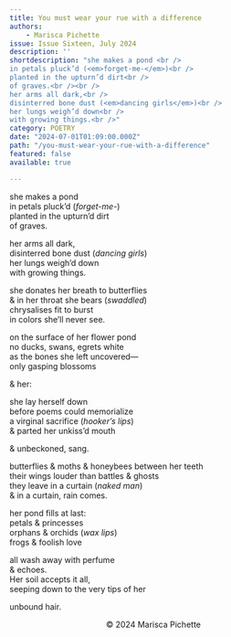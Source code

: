 ```yaml
---
title: You must wear your rue with a difference
authors:
    - Marisca Pichette
issue: Issue Sixteen, July 2024
description: ''
shortdescription: "she makes a pond <br />
in petals pluck’d (<em>forget-me-</em>)<br />
planted in the upturn’d dirt<br />
of graves.<br /><br />
her arms all dark,<br />
disinterred bone dust (<em>dancing girls</em>)<br />
her lungs weigh’d down<br />
with growing things.<br />"
category: POETRY
date: "2024-07-01T01:09:00.000Z"
path: "/you-must-wear-your-rue-with-a-difference"
featured: false
available: true

---
```


she makes a pond <br />
in petals pluck’d (*forget-me-*)<br />
planted in the upturn’d dirt<br />
of graves.<br />

her arms all dark,<br />
disinterred bone dust (*dancing girls*)<br />
her lungs weigh’d down<br />
with growing things.<br />

she donates her breath to butterflies<br />
& in her throat she bears (*swaddled*)<br />
chrysalises fit to burst<br />
in colors she’ll never see.<br />

on the surface of her flower pond<br />
no ducks, swans, egrets white<br />
as the bones she left uncovered—<br />
only gasping blossoms <br />

& her:

she lay herself down <br />
before poems could memorialize<br />
a virginal sacrifice (*hooker’s lips*)<br />
& parted her unkiss’d mouth<br />

& unbeckoned, sang.<br />

butterflies & moths & honeybees between her teeth<br />
their wings louder than battles & ghosts<br />
they leave in a curtain (*naked man*)<br />
& in a curtain, rain comes.<br />

her pond fills at last:<br />
petals & princesses<br />
orphans & orchids (*wax lips*)<br />
frogs & foolish love<br />

all wash away with perfume<br />
& echoes.<br />
Her soil accepts it all,<br />
seeping down to the very tips of her <br />

unbound hair.


<p style="text-align: center;">© 2024 Marisca Pichette</p>

